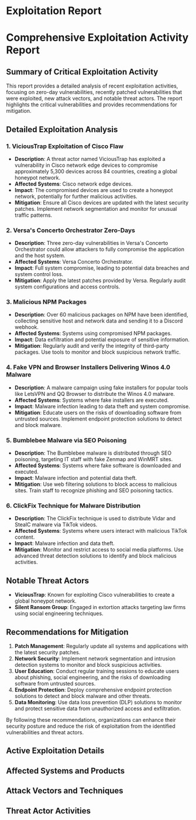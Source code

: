 # Exploitation Report

# Comprehensive Exploitation Activity Report

## Summary of Critical Exploitation Activity

This report provides a detailed analysis of recent exploitation activities, focusing on zero-day vulnerabilities, recently patched vulnerabilities that were exploited, new attack vectors, and notable threat actors. The report highlights the critical vulnerabilities and provides recommendations for mitigation.

## Detailed Exploitation Analysis

### 1. ViciousTrap Exploitation of Cisco Flaw

- **Description**: A threat actor named ViciousTrap has exploited a vulnerability in Cisco network edge devices to compromise approximately 5,300 devices across 84 countries, creating a global honeypot network.
- **Affected Systems**: Cisco network edge devices.
- **Impact**: The compromised devices are used to create a honeypot network, potentially for further malicious activities.
- **Mitigation**: Ensure all Cisco devices are updated with the latest security patches. Implement network segmentation and monitor for unusual traffic patterns.

### 2. Versa's Concerto Orchestrator Zero-Days

- **Description**: Three zero-day vulnerabilities in Versa's Concerto Orchestrator could allow attackers to fully compromise the application and the host system.
- **Affected Systems**: Versa Concerto Orchestrator.
- **Impact**: Full system compromise, leading to potential data breaches and system control loss.
- **Mitigation**: Apply the latest patches provided by Versa. Regularly audit system configurations and access controls.

### 3. Malicious NPM Packages

- **Description**: Over 60 malicious packages on NPM have been identified, collecting sensitive host and network data and sending it to a Discord webhook.
- **Affected Systems**: Systems using compromised NPM packages.
- **Impact**: Data exfiltration and potential exposure of sensitive information.
- **Mitigation**: Regularly audit and verify the integrity of third-party packages. Use tools to monitor and block suspicious network traffic.

### 4. Fake VPN and Browser Installers Delivering Winos 4.0 Malware

- **Description**: A malware campaign using fake installers for popular tools like LetsVPN and QQ Browser to distribute the Winos 4.0 malware.
- **Affected Systems**: Systems where fake installers are executed.
- **Impact**: Malware infection leading to data theft and system compromise.
- **Mitigation**: Educate users on the risks of downloading software from untrusted sources. Implement endpoint protection solutions to detect and block malware.

### 5. Bumblebee Malware via SEO Poisoning

- **Description**: The Bumblebee malware is distributed through SEO poisoning, targeting IT staff with fake Zenmap and WinMRT sites.
- **Affected Systems**: Systems where fake software is downloaded and executed.
- **Impact**: Malware infection and potential data theft.
- **Mitigation**: Use web filtering solutions to block access to malicious sites. Train staff to recognize phishing and SEO poisoning tactics.

### 6. ClickFix Technique for Malware Distribution

- **Description**: The ClickFix technique is used to distribute Vidar and StealC malware via TikTok videos.
- **Affected Systems**: Systems where users interact with malicious TikTok content.
- **Impact**: Malware infection and data theft.
- **Mitigation**: Monitor and restrict access to social media platforms. Use advanced threat detection solutions to identify and block malicious activities.

## Notable Threat Actors

- **ViciousTrap**: Known for exploiting Cisco vulnerabilities to create a global honeypot network.
- **Silent Ransom Group**: Engaged in extortion attacks targeting law firms using social engineering techniques.

## Recommendations for Mitigation

1. **Patch Management**: Regularly update all systems and applications with the latest security patches.
2. **Network Security**: Implement network segmentation and intrusion detection systems to monitor and block suspicious activities.
3. **User Education**: Conduct regular training sessions to educate users about phishing, social engineering, and the risks of downloading software from untrusted sources.
4. **Endpoint Protection**: Deploy comprehensive endpoint protection solutions to detect and block malware and other threats.
5. **Data Monitoring**: Use data loss prevention (DLP) solutions to monitor and protect sensitive data from unauthorized access and exfiltration.

By following these recommendations, organizations can enhance their security posture and reduce the risk of exploitation from the identified vulnerabilities and threat actors.

## Active Exploitation Details



## Affected Systems and Products



## Attack Vectors and Techniques



## Threat Actor Activities

 